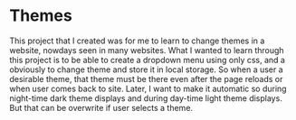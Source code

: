 # Themes
This project that I created was for me to learn to change themes in a website, nowdays seen in many websites. What I wanted to learn through this project is to be able to create a dropdown menu using only css, and a obviously to change theme and store it in local storage. So when a user a desirable theme, that theme must be there even after the page reloads or when user comes back to site.
Later, I want to make it automatic so during night-time dark theme displays and during day-time light theme displays. But that can be overwrite if user selects a theme. 

